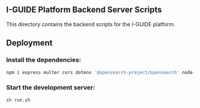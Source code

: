 ## I-GUIDE Platform Backend Server Scripts
This directory contains the backend scripts for the I-GUIDE platform.

## Deployment
### Install the dependencies:
```bash
npm i express multer cors dotenv '@opensearch-project/opensearch' node-fetch '@aws-sdk/client-s3' multer-s3 axios swagger-ui-express swagger-jsdoc neo4j-driver
```

### Start the development server:
```bash
sh run.sh
```
